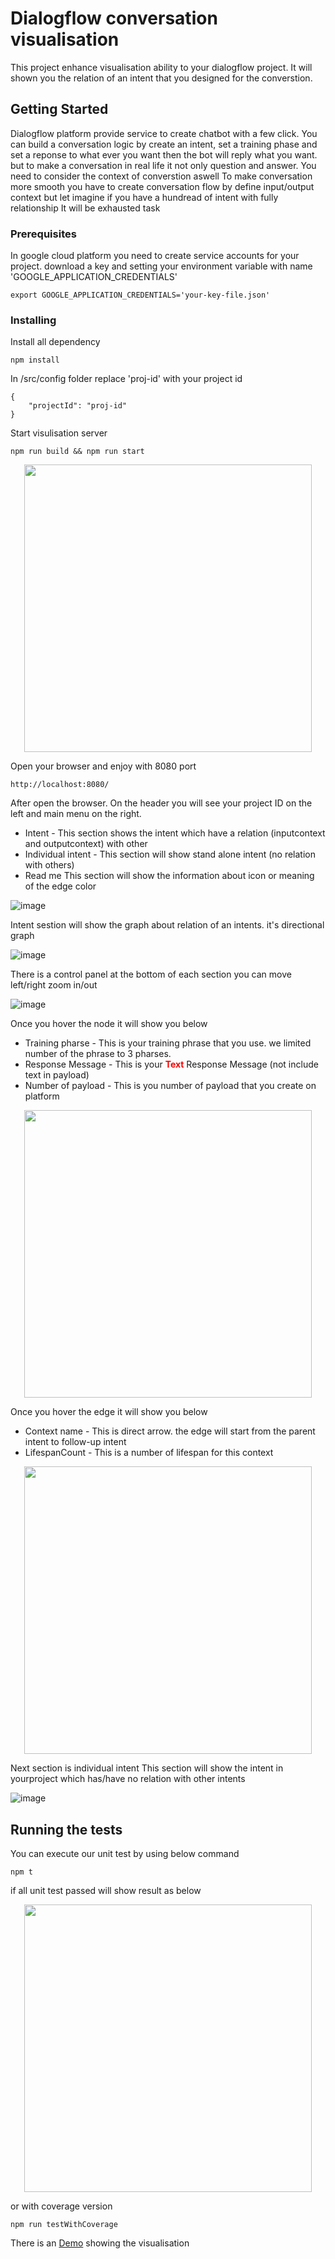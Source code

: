 # Dialogflow conversation visualisation

This project enhance visualisation ability to your dialogflow project. It will shown you the relation of an intent that you designed for the converstion.

## Getting Started

Dialogflow platform provide service to create chatbot with a few click. You can build a conversation logic by create an intent, set a training phase and set a reponse to what ever you want then the bot will reply what you want. but to make a conversation in real life it not only question and answer. You need to consider the context of converstion aswell To make conversation more smooth you have to create conversation flow by define input/output context but let imagine if you have a hundread of intent with fully relationship It will be exhausted task 

### Prerequisites

In google cloud platform you need to create service accounts for your project. download a key and setting your environment variable with name 'GOOGLE_APPLICATION_CREDENTIALS'

```
export GOOGLE_APPLICATION_CREDENTIALS='your-key-file.json'
```

### Installing

Install all dependency

```
npm install
```

In /src/config folder replace 'proj-id' with your project id

```
{
    "projectId": "proj-id"
}
```

Start visulisation server

```
npm run build && npm run start
```

<p align="center">
  <img width="460"  src="https://drive.google.com/uc?export=view&id=1TM0Y6ATHB8ZUD_fuFaW2v6b70NdJoaIL">
</p>

Open your browser and enjoy with 8080 port
```
http://localhost:8080/
```

After open the browser. On the header you will see your project ID on the left and main menu on the right.
   - Intent - This section shows the intent which have a relation (inputcontext and outputcontext) with other
   - Individual intent - This section will show stand alone intent (no relation with others)
   - Read me This section will show the information about icon or meaning of the edge color
   
![image](https://drive.google.com/uc?export=view&id=1ioMfULcn3Zx64tp-495HVdoTKxpI-6da)


Intent sestion will show the graph about relation of an intents. it's directional graph

![image](https://drive.google.com/uc?export=view&id=1hbslUu9PwEBxIt60jsIBeTWpLaZ8kAgt)

There is a control panel at the bottom of each section you can move left/right zoom in/out 

![image](https://drive.google.com/uc?export=view&id=12UoHiQE1Ru-wLla4l5ugBEfu3kgEvgQ9)

  

Once you hover the node it will show you below</br>
   - Training pharse - This is your training phrase that you use. we limited number of the phrase to 3 pharses.</br>
   - Response Message - This is your <b style="color:red">Text</b> Response Message (not include text in payload)
   - Number of payload - This is you number of payload that you create on platform

<p align="center">
  <img width="460"  src="https://drive.google.com/uc?export=view&id=1ErCTo_-29q-TwnJ36Agvujc8PExen0MC">
</p>

Once you hover the edge it will show you below
   - Context name - This is direct arrow. the edge will start from the parent intent to follow-up intent
   - LifespanCount - This is a number of lifespan for this context

<p align="center">
  <img width="460"  src="https://drive.google.com/uc?export=view&id=1JqAz7wswOY1hqpnihE1RMgLO6leMSS2i">
</p>

Next section is individual intent This section will show the intent in yourproject which has/have no relation with other intents

![image](https://drive.google.com/uc?export=view&id=1y0G-TD0_-0wV9kc0M7z7gLCCfThBFgDc)



## Running the tests


You can execute our unit test by using below command

```
npm t
```
if all unit test passed will show result as below

<p align="center">
  <img width="460"  src="https://drive.google.com/uc?export=view&id=1on73XQRw6YSCTuLx3iKtxYnHGGeyLE1d">
</p>

or with coverage version

```
npm run testWithCoverage
```
There is an [Demo](https://light-ether-235104.appspot.com/) showing the visualisation 
